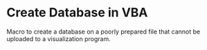 # Create Database in VBA 

Macro to create a database on a poorly prepared file that cannot be uploaded to a visualization program.